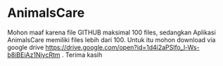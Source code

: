 # AnimalsCare

Mohon maaf karena file GITHUB maksimal 100 files, sedangkan Aplikasi AnimalsCare memiliki files lebih dari 100.
Untuk itu mohon download via google drive https://drive.google.com/open?id=1d4i2aPSlfo_l-Ws-b8iBEiAz1NjycRtm .
Terima kasih
